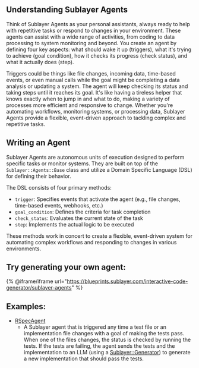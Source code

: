 ## Understanding Sublayer Agents

Think of Sublayer Agents as your personal assistants, always ready to help with repetitive tasks or respond to changes in your environment. These agents can assist with a wide range of activities, from coding to data processing to system monitoring and beyond. You create an agent by defining four key aspects: what should wake it up (triggers), what it's trying to achieve (goal condition), how it checks its progress (check status), and what it actually does (step).

Triggers could be things like file changes, incoming data, time-based events, or even manual calls while the goal might be completing a data analysis or updating a system. The agent will keep checking its status and taking steps until it reaches its goal. It's like having a tireless helper that knows exactly when to jump in and what to do, making a variety of processes more efficient and responsive to change. Whether you're automating workflows, monitoring systems, or processing data, Sublayer Agents provide a flexible, event-driven approach to tackling complex and repetitive tasks.

## Writing an Agent

Sublayer Agents are autonomous units of execution designed to perform specific tasks or monitor systems. They are built on top of the `Sublayer::Agents::Base` class and utilize a Domain Specific Language (DSL) for defining their behavior.

The DSL consists of four primary methods:

- `trigger`: Specifies events that activate the agent (e.g., file changes, time-based events, webhooks, etc.)
- `goal_condition`: Defines the criteria for task completion
- `check_status`: Evaluates the current state of the task
- `step`: Implements the actual logic to be executed

These methods work in concert to create a flexible, event-driven system for automating complex workflows and responding to changes in various environments.

## Try generating your own agent:

{% @iframe/iframe url="https://blueprints.sublayer.com/interactive-code-generator/sublayer-agents" %}

## Examples:

- [RSpecAgent](https://github.com/sublayerapp/sublayer/blob/main/spec/agents/examples/rspec_agent.rb)
  - A Sublayer agent that is triggered any time a test file or an implementation file changes with a goal of making the tests pass. When one of the files changes, the status is checked by running the tests. If the tests are failing, the agent sends the tests and the implementation to an LLM (using a [Sublayer::Generator](/concepts/generators)) to generate a new implementation that should pass the tests.